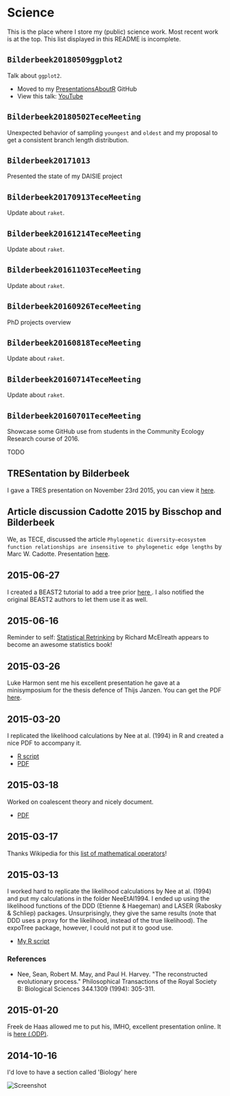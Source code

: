 # Science

This is the place where I store my (public) science work.
Most recent work is at the top. 
This list displayed in this README is incomplete.

## `Bilderbeek20180509ggplot2`

Talk about `ggplot2`. 

 * Moved to my [PresentationsAboutR](https://github.com/richelbilderbeek/PresentationsAboutR) GitHub
 * View this talk: [YouTube](https://youtu.be/bZYvmdJ-47A)

## `Bilderbeek20180502TeceMeeting`

Unexpected behavior of sampling `youngest` and `oldest` and my proposal to get a consistent branch length distribution.

## `Bilderbeek20171013`

Presented the state of my DAISIE project

## `Bilderbeek20170913TeceMeeting`

Update about `raket`.

## `Bilderbeek20161214TeceMeeting`

Update about `raket`.

## `Bilderbeek20161103TeceMeeting`

Update about `raket`.

## `Bilderbeek20160926TeceMeeting`

PhD projects overview

## `Bilderbeek20160818TeceMeeting`

Update about `raket`.

## `Bilderbeek20160714TeceMeeting`

Update about `raket`.

## `Bilderbeek20160701TeceMeeting`

Showcase some GitHub use from students in the Community Ecology Research course of 2016.

TODO

## TRESentation by Bilderbeek 

I gave a TRES presentation on November 23rd 2015, you can view it [here](Bilderbeek20151123TresMeeting/20151123TresMeeting.pdf).

## Article discussion Cadotte 2015 by Bisschop and Bilderbeek 

We, as TECE, discussed the article `Phylogenetic diversity–ecosystem function relationships are insensitive to phylogenetic edge lengths` by Marc W. Cadotte. Presentation [here](BisschopAndBilderbeek20150630ArticleDiscussionCadotte2015/Cadotte2015.pdf).


## 2015-06-27 

I created a BEAST2 tutorial to add a tree prior [here ](https://github.com/richelbilderbeek/Java/blob/master/Beast2TutorialCreateNewTreePrior/CreateNewTreePrior.md). I also notified the original BEAST2 authors to let them use it as well.

## 2015-06-16

Reminder to self: [Statistical Retrinking](http://xcelab.net/rm/statistical-rethinking) by Richard McElreath appears to become an awesome statistics book! 

## 2015-03-26

Luke Harmon sent me his excellent presentation he gave at 
a minisymposium for the thesis defence of Thijs Janzen. You
can get the PDF [here](Harmon2015/groningen_harmon_2015.pdf).

## 2015-03-20

I replicated the likelihood calculations by Nee at al. (1994) in R
and created a nice PDF to accompany it.

 * [R script](NeeEtAl1994/NeeEtAl1994.R)
 * [PDF](NeeEtAl1994/NeeEtAl1994.pdf)

## 2015-03-18

Worked on coalescent theory and nicely document.

 * [PDF](CoalescentTheory/CoalescentTheory.pdf)

## 2015-03-17

Thanks Wikipedia for this [list of mathematical operators](https://en.wikipedia.org/wiki/List_of_mathematical_symbols_by_subject)!

## 2015-03-13

I worked hard to replicate the likelihood calculations by Nee at al. (1994) and put my calculations in the folder NeeEtAl1994. I ended up using the likelihood functions of the DDD (Etienne & Haegeman) and LASER (Rabosky & Schliep) packages. Unsurprisingly, they give the same results (note that DDD uses a proxy for the likelihood, instead of the true likelihood). The expoTree package, however, I could not put it to good use.

 * [My R script](NeeEtAl1994/NeeEtAl1994.R)

### References

 * Nee, Sean, Robert M. May, and Paul H. Harvey. "The reconstructed evolutionary process." Philosophical Transactions of the Royal Society B: Biological Sciences 344.1309 (1994): 305-311.

## 2015-01-20

Freek de Haas allowed me to put his, IMHO, excellent presentation online. It is [here (.ODP)](Presentations/FreekDeHaas2015ModelingMacroEvolutionaryProcesses.odp).

## 2014-10-16

I'd love to have a section called 'Biology' here

![Screenshot](20141016.png)
